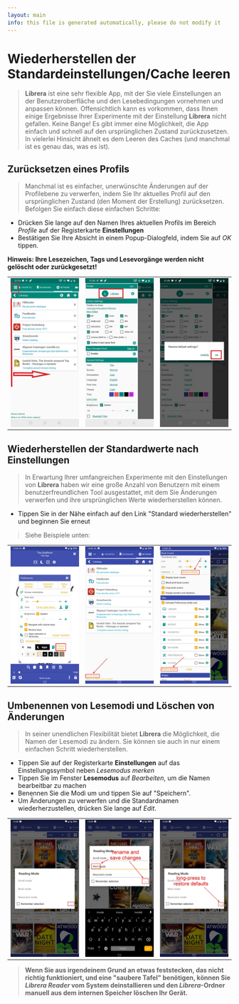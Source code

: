 ```yaml
---
layout: main
info: this file is generated automatically, please do not modify it
---
```


# Wiederherstellen der Standardeinstellungen/Cache leeren

> **Librera** ist eine sehr flexible App, mit der Sie viele Einstellungen an der Benutzeroberfläche und den Lesebedingungen vornehmen und anpassen können. Offensichtlich kann es vorkommen, dass Ihnen einige Ergebnisse Ihrer Experimente mit der Einstellung **Librera** nicht gefallen. Keine Bange! Es gibt immer eine Möglichkeit, die App einfach und schnell auf den ursprünglichen Zustand zurückzusetzen. In vielerlei Hinsicht ähnelt es dem Leeren des Caches (und manchmal ist es genau das, was es ist).

## Zurücksetzen eines Profils

> Manchmal ist es einfacher, unerwünschte Änderungen auf der Profilebene zu verwerfen, indem Sie Ihr aktuelles Profil auf den ursprünglichen Zustand (den Moment der Erstellung) zurücksetzen. Befolgen Sie einfach diese einfachen Schritte:
* Drücken Sie lange auf den Namen Ihres aktuellen Profils im Bereich _Profile_ auf der Registerkarte **Einstellungen**
* Bestätigen Sie Ihre Absicht in einem Popup-Dialogfeld, indem Sie auf _OK_ tippen.

**Hinweis: Ihre Lesezeichen, Tags und Lesevorgänge werden nicht gelöscht oder zurückgesetzt!**

||||
|-|-|-|
|![](19.jpg)|![](20.jpg)|![](21.jpg)|

## Wiederherstellen der Standardwerte nach Einstellungen

> In Erwartung Ihrer umfangreichen Experimente mit den Einstellungen von **Librera** haben wir eine große Anzahl von Benutzern mit einem benutzerfreundlichen Tool ausgestattet, mit dem Sie Änderungen verwerfen und ihre ursprünglichen Werte wiederherstellen können.
* Tippen Sie in der Nähe einfach auf den Link &quot;Standard wiederherstellen&quot; und beginnen Sie erneut
> Siehe Beispiele unten:

||||
|-|-|-|
|![](1.jpg)|![](2.jpg)|![](3.jpg)|

## Umbenennen von Lesemodi und Löschen von Änderungen

> In seiner unendlichen Flexibilität bietet **Librera** die Möglichkeit, die Namen der Lesemodi zu ändern. Sie können sie auch in nur einem einfachen Schritt wiederherstellen.
* Tippen Sie auf der Registerkarte **Einstellungen** auf das Einstellungssymbol neben _Lesemodus merken_
* Tippen Sie im Fenster **Lesemodus** auf _Bearbeiten_, um die Namen bearbeitbar zu machen
* Benennen Sie die Modi um und tippen Sie auf &quot;Speichern&quot;.
* Um Änderungen zu verwerfen und die Standardnamen wiederherzustellen, drücken Sie lange auf _Edit_.

||||
|-|-|-|
|![](4.jpg)|![](5.jpg)|![](6.jpg)|

> **Wenn Sie aus irgendeinem Grund an etwas feststecken, das nicht richtig funktioniert, und eine &quot;saubere Tafel&quot; benötigen, können Sie _Librera Reader_ vom System deinstallieren und den _Librera_-Ordner manuell aus dem internen Speicher löschen Ihr Gerät.**

